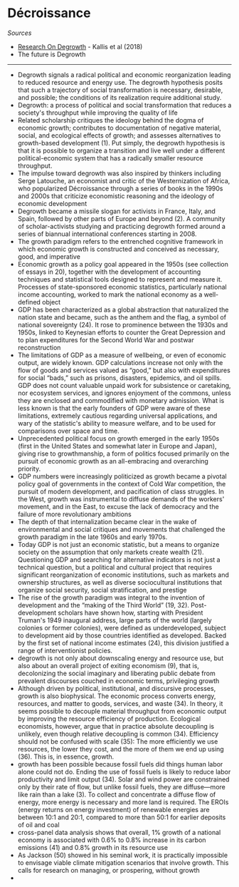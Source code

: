 # Décroissance

*Sources*

- [Research On Degrowth](https://www.annualreviews.org/doi/abs/10.1146/annurev-environ-102017-025941) - Kallis et al (2018)
- The future is Degrowth

---

- Degrowth signals a radical political and economic reorganization leading to reduced resource and energy use. The degrowth hypothesis posits that such a trajectory of social transformation is necessary, desirable, and possible; the conditions of its realization require additional study.
- Degrowth: a process of political and social transformation that reduces a society's throughput while improving the quality of life
- Related scholarship critiques the ideology behind the dogma of economic growth; contributes to documentation of negative material, social, and ecological effects of growth; and assesses alternatives to growth-based development (1). Put simply, the degrowth hypothesis is that it is possible to organize a transition and live well under a different political-economic system that has a radically smaller resource throughput.
- The impulse toward degrowth was also inspired by thinkers including Serge Latouche, an economist and critic of the Westernization of Africa, who popularized Décroissance through a series of books in the 1990s and 2000s that criticize economistic reasoning and the ideology of economic development
- Degrowth became a missile slogan for activists in France, Italy, and Spain, followed by other parts of Europe and beyond (2). A community of scholar-activists studying and practicing degrowth formed around a series of biannual international conferences starting in 2008. 
- The growth paradigm refers to the entrenched cognitive framework in which economic growth is constructed and conceived as necessary, good, and imperative
- Economic growth as a policy goal appeared in the 1950s (see collection of essays in 20), together with the development of accounting techniques and statistical tools designed to represent and measure it. Processes of state-sponsored economic statistics, particularly national income accounting, worked to mark the national economy as a well-defined object
- GDP has been characterized as a global abstraction that naturalized the nation state and became, such as the anthem and the flag, a symbol of national sovereignty (24). It rose to prominence between the 1930s and 1950s, linked to Keynesian efforts to counter the Great Depression and to plan expenditures for the Second World War and postwar reconstruction 
-  The limitations of GDP as a measure of wellbeing, or even of economic output, are widely known. GDP calculations increase not only with the flow of goods and services valued as “good,” but also with expenditures for social “bads,” such as prisons, disasters, epidemics, and oil spills. GDP does not count valuable unpaid work for subsistence or caretaking, nor ecosystem services, and ignores enjoyment of the commons, unless they are enclosed and commodified with monetary admission. What is less known is that the early founders of GDP were aware of these limitations, extremely cautious regarding universal applications, and wary of the statistic's ability to measure welfare, and to be used for comparisons over space and time. 
-  Unprecedented political focus on growth emerged in the early 1950s (first in the United States and somewhat later in Europe and Japan), giving rise to growthmanship, a form of politics focused primarily on the pursuit of economic growth as an all-embracing and overarching priority. 
-  GDP numbers were increasingly politicized as growth became a pivotal policy goal of governments in the context of Cold War competition, the pursuit of modern development, and pacification of class struggles. In the West, growth was instrumental to diffuse demands of the workers' movement, and in the East, to excuse the lack of democracy and the failure of more revolutionary ambitions 
-  The depth of that internalization became clear in the wake of environmental and social critiques and movements that challenged the growth paradigm in the late 1960s and early 1970s. 
-  Today GDP is not just an economic statistic, but a means to organize society on the assumption that only markets create wealth (21). Questioning GDP and searching for alternative indicators is not just a technical question, but a political and cultural project that requires significant reorganization of economic institutions, such as markets and ownership structures, as well as diverse sociocultural institutions that organize social security, social stratification, and prestige
-  The rise of the growth paradigm was integral to the invention of development and the “making of the Third World” (19, 32). Post-development scholars have shown how, starting with President Truman's 1949 inaugural address, large parts of the world (largely colonies or former colonies), were defined as underdeveloped, subject to development aid by those countries identified as developed. Backed by the first set of national income estimates (24), this division justified a range of interventionist policies.
-  degrowth is not only about downscaling energy and resource use, but also about an overall project of exiting economism (9), that is, decolonizing the social imaginary and liberating public debate from prevalent discourses couched in economic terms, privileging growth 
-  Although driven by political, institutional, and discursive processes, growth is also biophysical. The economic process converts energy, resources, and matter to goods, services, and waste (34). In theory, it seems possible to decouple material throughput from economic output by improving the resource efficiency of production. Ecological economists, however, argue that in practice absolute decoupling is unlikely, even though relative decoupling is common (34). Efficiency should not be confused with scale (35): The more efficiently we use resources, the lower they cost, and the more of them we end up using (36). This is, in essence, growth.
-  growth has been possible because fossil fuels did things human labor alone could not do. Ending the use of fossil fuels is likely to reduce labor productivity and limit output (34). Solar and wind power are constrained only by their rate of flow, but unlike fossil fuels, they are diffuse—more like rain than a lake (3). To collect and concentrate a diffuse flow of energy, more energy is necessary and more land is required. The EROIs (energy returns on energy investment) of renewable energies are between 10:1 and 20:1, compared to more than 50:1 for earlier deposits of oil and coal
-  cross-panel data analysis shows that overall, 1% growth of a national economy is associated with 0.6% to 0.8% increase in its carbon emissions (41) and 0.8% growth in its resource use 
-  As Jackson (50) showed in his seminal work, it is practically impossible to envisage viable climate mitigation scenarios that involve growth. This calls for research on managing, or prospering, without growth 
-  
